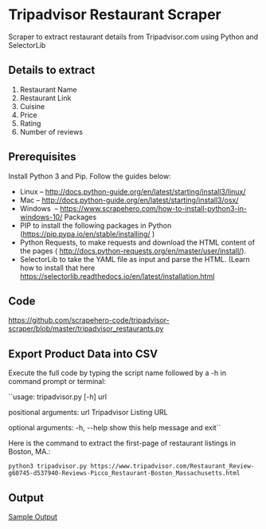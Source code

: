 # Tripadvisor Restaurant Scraper
Scraper to extract restaurant details from Tripadvisor.com using Python and SelectorLib
## Details to extract
1. Restaurant Name
2. Restaurant Link
3. Cuisine
4. Price
5. Rating
6. Number of reviews

## Prerequisites
Install Python 3 and Pip. Follow the guides below:

- Linux – http://docs.python-guide.org/en/latest/starting/install3/linux/
- Mac – http://docs.python-guide.org/en/latest/starting/install3/osx/
- Windows  – https://www.scrapehero.com/how-to-install-python3-in-windows-10/
Packages
- PIP to install the following packages in Python (https://pip.pypa.io/en/stable/installing/ )
- Python Requests, to make requests and download the HTML content of the pages ( http://docs.python-requests.org/en/master/user/install/).
- SelectorLib to take the YAML file as input and parse the HTML. (Learn how to install that here https://selectorlib.readthedocs.io/en/latest/installation.html

## Code
https://github.com/scrapehero-code/tripadvisor-scraper/blob/master/tripadvisor_restaurants.py

## Export Product Data into CSV

Execute the full code by typing the script name followed by a -h in command prompt or terminal:

``usage: tripadvisor.py [-h] url

positional arguments:
  url         Tripadvisor Listing URL

optional arguments:
  -h, --help  show this help message and exit``

Here is the command to extract the first-page of restaurant listings in Boston, MA.:

``python3 tripadvisor.py https://www.tripadvisor.com/Restaurant_Review-g60745-d537940-Reviews-Picco_Restaurant-Boston_Massachusetts.html``

## Output
[Sample Output](https://github.com/scrapehero-code/tripadvisor-scraper/blob/master/tripadvisor-restaurants.csv)

